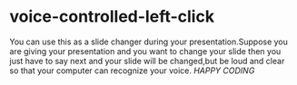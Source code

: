 # voice-controlled-left-click
You can use this as a slide changer during your presentation.Suppose you are giving your presentation and you want to change your slide then you just have to say next and your slide will be changed,but be loud and clear so that your computer can recognize your voice.
*HAPPY CODING*
